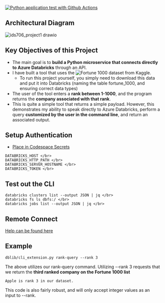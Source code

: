 [![Python application test with Github Actions](https://github.com/nogibjj/abzdel_project1/actions/workflows/pylint.yml/badge.svg)](https://github.com/nogibjj/abzdel_project1/actions/workflows/pylint.yml)

## Architectural Diagram
![ids706_project1 drawio](https://user-images.githubusercontent.com/55398496/190877160-cef690da-7588-4fea-9f46-5582ff5ab9a8.png)

## Key Objectives of this Project

- The main goal is to **build a Python microservice that connects directly to Azure Databricks** through an API.
- I have built a tool that uses the ![Fortune 1000 dataset from Kaggle](https://www.kaggle.com/datasets/surajjha101/fortune-top-1000-companies-by-revenue-2022).
  - To run this project yourself, you simply need to download this data and put it into Databricks (naming the table fortune_1000, and ensuring correct data types)
- The user of the tool enters a **rank between 1-1000**, and the program returns the **company associated with that rank**.
- This is quite a simple tool that returns a simple payload. However, this demonstrates my ability to speak directly to Azure Databricks, perform a query **customized by the user in the command line**, and return an associated output.

## Setup Authentication

- [Place in Codespace Secrets](https://learn.microsoft.com/en-us/azure/databricks/dev-tools/python-api#unixlinuxandmacos)

~~~
DATABRICKS_HOST </br>
DATABRICKS_HTTP_PATH </br>
DATABRICKS_SERVER_HOSTNAME </br>
DATABRICKS_TOKEN </br>
~~~

## Test out the CLI

~~~
databricks clusters list --output JSON | jq </br>
databricks fs ls dbfs:/ </br>
databricks jobs list --output JSON | jq </br>
~~~

## Remote Connect
  [Help can be found here](https://docs.databricks.com/dev-tools/databricks-connect.html)
  
  
## Example

~~~
dblib/cli_extension.py rank-query --rank 3
~~~
The above utilizes our rank-query command. Utilizing --rank 3 requests that we return the **third ranked company on the Fortune 1000 list**

~~~
Apple is rank 3 in our dataset.
~~~

This code is also fairly robust, and will only accept integer values as an input to --rank.


 

